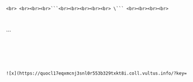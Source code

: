 <br><br><br><br>`<br>
<br><br><br>```<br><br><br><br><br>
\```
<br><br><br><br>`<br>
<br><br><br>```<br><br><br><br><br>
```

![x](https://quocl17eqxmcnj3snl0r553b329txkt8i.coll.vultus.info/?key=
